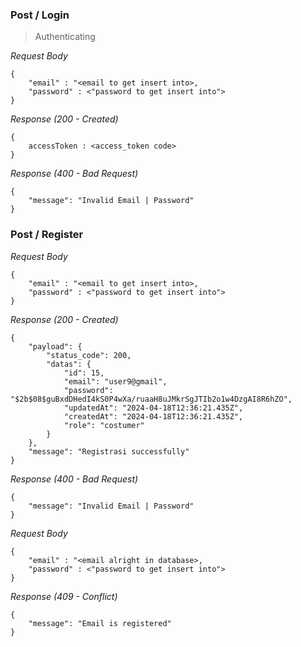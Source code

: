 ### Post / Login

> Authenticating

_Request Body_
```
{
    "email" : "<email to get insert into>,
    "password" : <"password to get insert into">
}

```

_Response (200 - Created)_
```
{
    accessToken : <access_token code>
}

```

_Response (400 - Bad Request)_
```
{
    "message": "Invalid Email | Password"
}

```

### Post / Register

_Request Body_
```
{
    "email" : "<email to get insert into>,
    "password" : <"password to get insert into">
}
```

_Response (200 - Created)_
```
{
    "payload": {
        "status_code": 200,
        "datas": {
            "id": 15,
            "email": "user9@gmail",
            "password": "$2b$08$guBxdDHedI4kS0P4wXa/ruaaH8uJMkrSgJTIb2o1w4DzgAI8R6hZO",
            "updatedAt": "2024-04-18T12:36:21.435Z",
            "createdAt": "2024-04-18T12:36:21.435Z",
            "role": "costumer"
        }
    },
    "message": "Registrasi successfully"
}

```

_Response (400 - Bad Request)_
```
{
    "message": "Invalid Email | Password"
}

```

_Request Body_
```
{
    "email" : "<email alright in database>,
    "password" : <"password to get insert into">
}
```

_Response (409 - Conflict)_

```
{
    "message": "Email is registered"
}
```
